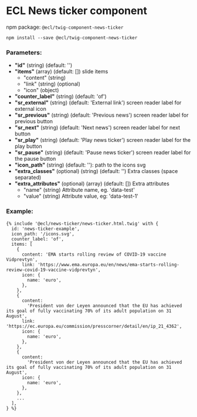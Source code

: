 # ECL News ticker component

npm package: `@ecl/twig-component-news-ticker`

```shell
npm install --save @ecl/twig-component-news-ticker
```

### Parameters:

- **"id"** (string) (default: '')
- **"items"** (array) (default: []) slide items
  - "content" (string)
  - "link" (string) (optional)
  - "icon" (object)
- **"counter_label"** (string) (default: 'of')
- **"sr_external"** (string) (default: 'External link') screen reader label for external icon
- **"sr_previous"** (string) (default: 'Previous news') screen reader label for previous button
- **"sr_next"** (string) (default: 'Next news') screen reader label for next button
- **"sr_play"** (string) (default: 'Play news ticker') screen reader label for the play button
- **"sr_pause"** (string) (default: 'Pause news ticker') screen reader label for the pause button
- **"icon_path"** (string) (default: ''): path to the icons svg
- **"extra_classes"** (optional) (string) (default: '') Extra classes (space separated)
- **"extra_attributes"** (optional) (array) (default: []) Extra attributes
  - "name" (string) Attribute name, eg. 'data-test'
  - "value" (string) Attribute value, eg: 'data-test-1'

### Example:

<!-- prettier-ignore -->
```twig
{% include '@ecl/news-ticker/news-ticker.html.twig' with { 
  id: 'news-ticker-example', 
  icon_path: '/icons.svg', 
  counter_label: 'of', 
  items: [ 
    { 
      content: 'EMA starts rolling review of COVID-19 vaccine Vidprevtyn', 
      link: 'https://www.ema.europa.eu/en/news/ema-starts-rolling-review-covid-19-vaccine-vidprevtyn',
      icon: { 
        name: 'euro', 
      }, 
    }, 
    {
      content:
        'President von der Leyen announced that the EU has achieved its goal of fully vaccinating 70% of its adult population on 31 August',
      link: 'https://ec.europa.eu/commission/presscorner/detail/en/ip_21_4362',
      icon: { 
        name: 'euro', 
      }, 
    }, 
    { 
      content:
        'President von der Leyen announced that the EU has achieved its goal of fully vaccinating 70% of its adult population on 31 August', 
      icon: { 
        name: 'euro', 
      }, 
    }, 
    ...
  ], 
} %}
```
